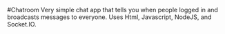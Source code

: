 #Chatroom
Very simple chat app that tells you when people logged in and broadcasts messages to everyone. Uses Html, Javascript, NodeJS, and Socket.IO. 
